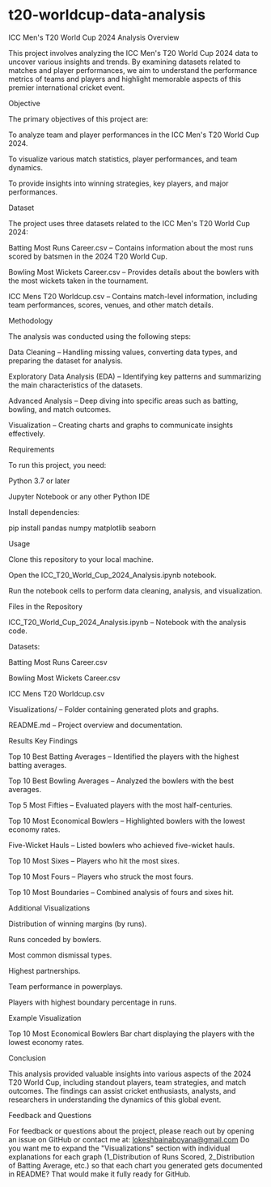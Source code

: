 # t20-worldcup-data-analysis
ICC Men's T20 World Cup 2024 Analysis
Overview

This project involves analyzing the ICC Men's T20 World Cup 2024 data to uncover various insights and trends. By examining datasets related to matches and player performances, we aim to understand the performance metrics of teams and players and highlight memorable aspects of this premier international cricket event.

Objective

The primary objectives of this project are:

To analyze team and player performances in the ICC Men's T20 World Cup 2024.

To visualize various match statistics, player performances, and team dynamics.

To provide insights into winning strategies, key players, and major performances.

Dataset

The project uses three datasets related to the ICC Men's T20 World Cup 2024:

Batting Most Runs Career.csv – Contains information about the most runs scored by batsmen in the 2024 T20 World Cup.

Bowling Most Wickets Career.csv – Provides details about the bowlers with the most wickets taken in the tournament.

ICC Mens T20 Worldcup.csv – Contains match-level information, including team performances, scores, venues, and other match details.

Methodology

The analysis was conducted using the following steps:

Data Cleaning – Handling missing values, converting data types, and preparing the dataset for analysis.

Exploratory Data Analysis (EDA) – Identifying key patterns and summarizing the main characteristics of the datasets.

Advanced Analysis – Deep diving into specific areas such as batting, bowling, and match outcomes.

Visualization – Creating charts and graphs to communicate insights effectively.

Requirements

To run this project, you need:

Python 3.7 or later

Jupyter Notebook or any other Python IDE

Install dependencies:

pip install pandas numpy matplotlib seaborn

Usage

Clone this repository to your local machine.

Open the ICC_T20_World_Cup_2024_Analysis.ipynb notebook.

Run the notebook cells to perform data cleaning, analysis, and visualization.

Files in the Repository

ICC_T20_World_Cup_2024_Analysis.ipynb – Notebook with the analysis code.

Datasets:

Batting Most Runs Career.csv

Bowling Most Wickets Career.csv

ICC Mens T20 Worldcup.csv

Visualizations/ – Folder containing generated plots and graphs.

README.md – Project overview and documentation.

Results
Key Findings

Top 10 Best Batting Averages – Identified the players with the highest batting averages.

Top 10 Best Bowling Averages – Analyzed the bowlers with the best averages.

Top 5 Most Fifties – Evaluated players with the most half-centuries.

Top 10 Most Economical Bowlers – Highlighted bowlers with the lowest economy rates.

Five-Wicket Hauls – Listed bowlers who achieved five-wicket hauls.

Top 10 Most Sixes – Players who hit the most sixes.

Top 10 Most Fours – Players who struck the most fours.

Top 10 Most Boundaries – Combined analysis of fours and sixes hit.

Additional Visualizations

Distribution of winning margins (by runs).

Runs conceded by bowlers.

Most common dismissal types.

Highest partnerships.

Team performance in powerplays.

Players with highest boundary percentage in runs.

Example Visualization

Top 10 Most Economical Bowlers
Bar chart displaying the players with the lowest economy rates.

Conclusion

This analysis provided valuable insights into various aspects of the 2024 T20 World Cup, including standout players, team strategies, and match outcomes. The findings can assist cricket enthusiasts, analysts, and researchers in understanding the dynamics of this global event.

Feedback and Questions

For feedback or questions about the project, please reach out by opening an issue on GitHub or contact me at:
lokeshbainaboyana@gmail.com
Do you want me to expand the "Visualizations" section with individual explanations for each graph (1_Distribution of Runs Scored, 2_Distribution of Batting Average, etc.) so that each chart you generated gets documented in README? That would make it fully ready for GitHub.
